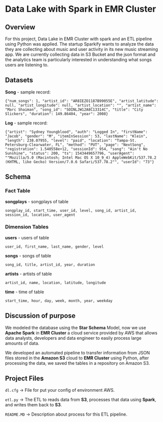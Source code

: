 # Data Lake with Spark in EMR Cluster



## **Overview**
For this project, Data Lake in EMR Cluster with spark and an ETL pipeline using Python was applied. The startup Sparkify wants to analyze the data they are collecting about music and user activity in its new music streaming app. We are currently collecting data in S3 Bucket and the json format and the analytics team is particularly interested in understanding what songs users are listening to.



## **Datasets**

**Song** - sample record:
```
{"num_songs": 1, "artist_id": "AR8IEZO1187B99055E", "artist_latitude": null, "artist_longitude": null, "artist_location": "", "artist_name": "Marc Shaiman", "song_id": "SOINLJW12A8C13314C", "title": "City Slickers", "duration": 149.86404, "year": 2008}
```

**Log** - sample record:
```
{"artist": "Sydney Youngblood", "auth": "Logged In", "firstName": "Jacob", "gender": "M", "itemInSession": 53, "lastName": "Klein", "length": 238.07955, "level": "paid", "location": "Tampa-St. Petersburg-Clearwater, FL", "method": "PUT", "page": "NextSong", "registration": 1.540558e+12, "sessionId": 954, "song": "Ain't No Sunshine", "status": 200, "ts": 1543449657796, "userAgent": ""Mozilla/5.0 (Macintosh; Intel Mac OS X 10_9_4) AppleWebKit/537.78.2 (KHTML, like Gecko) Version/7.0.6 Safari/537.78.2"", "userId": "73"}
```



## **Schema**

### Fact Table 

**songplays** - songplays of table
```
songplay_id, start_time, user_id, level, song_id, artist_id, session_id, location, user_agent
```

### Dimension Tables

**users**  - users of table
```
user_id, first_name, last_name, gender, level
```

**songs**  - songs of table
```
song_id, title, artist_id, year, duration
```

**artists**  - artists of table
```
artist_id, name, location, latitude, longitude
```

**time**  - time of table
```
start_time, hour, day, week, month, year, weekday
```


## Discussion of purpose

We modeled the database using the **Star Schema** Model, now we use **Apache Spark** in **EMR Cluster** a cloud service provided by AWS that allows data analysts, developers and data engineer to easily process large amounts of data.

We developed an automated pipeline to transfer information from JSON files stored in the **Amazon S3** cloud to **EMR Cluster** using Python, after processing the data, we saved the tables in a repository on Amazon S3.


## Project Files

```dl.cfg``` -> File for put your config of environment AWS.

```etl.py``` -> The ETL to reads data from **S3**, processes that data using **Spark**, and writes them back to **S3**.

```README.MD``` -> Description about process for this ETL pipeline. 
